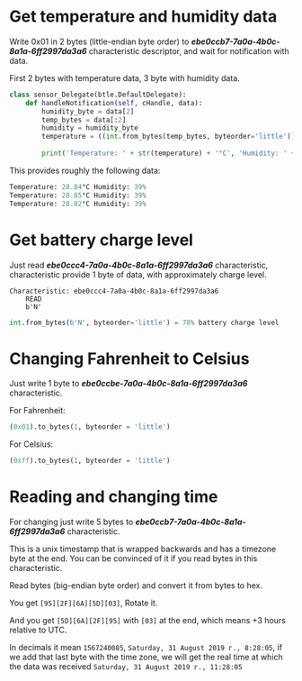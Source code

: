 # Get temperature and humidity data
Write 0x01 in 2 bytes (little-endian byte order) to ***ebe0ccb7-7a0a-4b0c-8a1a-6ff2997da3a6*** characteristic descriptor, and wait for notification with data.

First 2 bytes with temperature data, 3 byte with humidity data.
```python
class sensor_Delegate(btle.DefaultDelegate):
    def handleNotification(self, cHandle, data):
        humidity_byte = data[2]
        temp_bytes = data[:2]
        humidity = humidity_byte
        temperature = ((int.from_bytes(temp_bytes, byteorder='little')) / 100)
        
        print('Temperature: ' + str(temperature) + '°C', 'Humidity: ' + str(humidity) + '%')
```

This provides roughly the following data:
```python
Temperature: 28.84°C Humidity: 39%
Temperature: 28.85°C Humidity: 39%
Temperature: 28.82°C Humidity: 39%
```
# Get battery charge level
Just read ***ebe0ccc4-7a0a-4b0c-8a1a-6ff2997da3a6*** characteristic, characteristic provide 1 byte of data, with approximately charge level.

    Characteristic: ebe0ccc4-7a0a-4b0c-8a1a-6ff2997da3a6
        READ
        b'N'

```python
int.from_bytes(b'N', byteorder='little') = 78% battery charge level
```
# Changing Fahrenheit to Celsius
Just write 1 byte to ***ebe0ccbe-7a0a-4b0c-8a1a-6ff2997da3a6*** characteristic.

For Fahrenheit:
```python
(0x01).to_bytes(1, byteorder = 'little')
```
For Celsius:
```python
(0xff).to_bytes(1, byteorder = 'little')
```
# Reading and changing time
For changing just write 5 bytes to ***ebe0ccb7-7a0a-4b0c-8a1a-6ff2997da3a6*** characteristic.

This is a unix timestamp that is wrapped backwards and has a timezone byte at the end.
You can be convinced of it if you read bytes in this characteristic.

Read bytes (big-endian byte order) and convert it from bytes to hex.

You get `[95][2F][6A][5D][03]`, Rotate it.

And you get `[5D][6A][2F][95]` with `[03]` at the end, which means +3 hours relative to UTC.

In decimals it mean `1567240085`, `Saturday, 31 August 2019 г., 8:28:05`, if we add that last byte with the time zone, we will get the real time at which the data was received `Saturday, 31 August 2019 г., 11:28:05`
